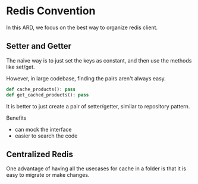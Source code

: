 # Redis Convention

In this ARD, we focus on the best way to organize redis client. 

## Setter and Getter

The naive way is to just set the keys as constant, and then use the methods like set/get.

However, in large codebase, finding the pairs aren't always easy. 

```python
def cache_products(): pass
def get_cached_products(): pass
```

It is better to just create a pair of setter/getter, similar to repository pattern.

Benefits
- can mock the interface
- easier to search the code


## Centralized Redis

One advantage of having all the usecases for cache in a folder is that it is easy to migrate or make changes.
